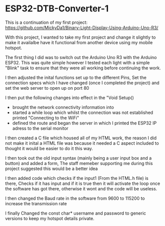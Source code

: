 # ESP32-DTB-Converter-1

This is a continuation of my first project:
https://github.com/MickyDa1/Binary-Light-Display-Using-Arduino-Uno-R3/

With this project, I wanted to take my first project and change it slightly to make it availalbe have it functional from another device using my mobile hotspot.

The first thing I did was to switch out the Arduino Uno R3 with the Arduino ESP32. This was quite simple however I tested each light with a simple "Blink" task to ensure that they were all working before continuing the work. 

I then adjusted the inital functions set up to the different Pins, Set the connection specs which I have changed (once I completed the project) and set the web server to open up on port 80

I then put the following changes into effect in the "Void Setup()
- brought the network connectivity information into 
- started a while loop which whilst the connection was not established printed "Connecting to the WiFi"
- defined the route and began the server in which I printed the ESP32 IP adress to the serial monitor

I then created a C file which housed all of my HTML work, the reason I did not make it inital a HTML file was because it needed a C aspect included to thought it would be easier to do it this way.

I then took out the old input syntax (mainly being a user input box and a button) and added a form, The staff memeber supporting me during this project suggested this would be a better idea

I then added code which checks if the input1 (From the HTML.h file) is there, Checks if it has input and if it is true then it will activate the loop once the software has got there, otherwise it wont and the code will be useless.

I then changed the Baud rate in the software from 9600 to 115200 to increase the transmission rate

I finally Changed the const char* username and password to generic versions to keep my hotspot details private.
